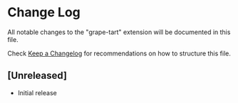 # Change Log
All notable changes to the "grape-tart" extension will be documented in this file.

Check [Keep a Changelog](http://keepachangelog.com/) for recommendations on how to structure this file.

## [Unreleased]
- Initial release
